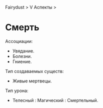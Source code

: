Fairydust > V Аспекты >

# Смерть

Ассоциации:
- Увядание.
- Болезни.
- Гниение.

Тип создаваемых существ:
- Живые мертвецы.

Тип урона:
- Телесный : Магический : Смертельный.